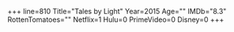 +++
line=810
Title="Tales by Light"
Year=2015
Age=""
IMDb="8.3"
RottenTomatoes=""
Netflix=1
Hulu=0
PrimeVideo=0
Disney=0
+++

